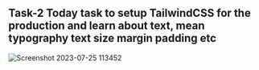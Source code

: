 ## Task-2 Today task to setup TailwindCSS for the production and learn about text, mean typography text size margin padding etc

![Screenshot 2023-07-25 113452](https://github.com/ZAHIDKHATTAKCS/Tasks/assets/103638880/f58ae128-b771-415d-9881-89016a5f5572)

